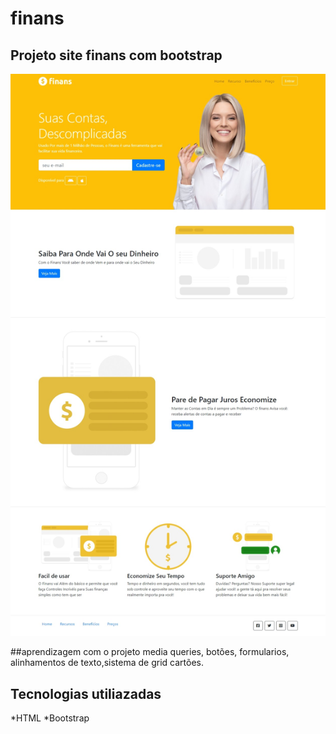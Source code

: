 # finans

## Projeto site finans com bootstrap
![projeto_finans](img/finans.jpeg)

##aprendizagem com o projeto
media queries, botões, formularios, alinhamentos de texto,sistema de grid cartões.

## Tecnologias utiliazadas
*HTML
*Bootstrap
